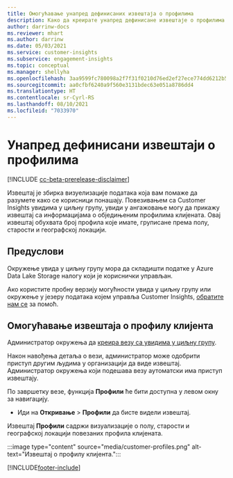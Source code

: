 ```yaml
---
title: Омогућавање унапред дефинисаних извештаја о профилима
description: Како да креирате унапред дефинисане извештаје о профилима груписане према полу, старости и округу или региону порекла.
author: darrinw-docs
ms.reviewer: mhart
ms.author: darrinw
ms.date: 05/03/2021
ms.service: customer-insights
ms.subservice: engagement-insights
ms.topic: conceptual
ms.manager: shellyha
ms.openlocfilehash: 3aa9599fc780098a2f7f31f0210d76ed2ef27ece774dd6212b5cb2a599ad537e
ms.sourcegitcommit: aa0cfbf6240a9f560e3131bdec63e051a8786dd4
ms.translationtype: HT
ms.contentlocale: sr-Cyrl-RS
ms.lasthandoff: 08/10/2021
ms.locfileid: "7033970"
---
```

# <a name="out-of-box-profile-reports"></a>Унапред дефинисани извештаји о профилима

[!INCLUDE [cc-beta-prerelease-disclaimer](includes/cc-beta-prerelease-disclaimer.md)]

Извештај је збирка визуелизације података која вам помаже да разумете како се корисници понашају. Повезивањем са Customer Insights увидима у циљну групу, увиди у ангажовање могу да прикажу извештај са информацијама о обједињеним профилима клијената. Овај извештај обухвата број профила које имате, груписане према полу, старости и географској локацији.

## <a name="prerequisites"></a>Предуслови

Окружење увида у циљну групу мора да складишти податке у Azure Data Lake Storage налогу који је кориснички управљан.

Ако користите пробну верзију могућности увида у циљну групу или окружење у језеру података којем управља Customer Insights, [обратите нам се](https://go.microsoft.com/fwlink/?linkid=2145734) за помоћ.  


## <a name="enable-the-customer-profile-report"></a>Омогућавање извештаја о профилу клијента

Администратор окружења да [креира везу са увидима у циљну групу](configure-connections.md).

Након навођења детаља о вези, администратор може одобрити приступ другим људима у организацији да виде извештај. Администратор окружења који подешава везу аутоматски има приступ извештају. 

По завршетку везе, функција **Профили** ће бити доступна у левом окну за навигацију. 

- Иди на **Откривање** > **Профили** да бисте видели извештај.

Извештај **Профили** садржи визуализације о полу, старости и географској локацији повезаних профила клијената.

:::image type="content" source="media/customer-profiles.png" alt-text="Извештај о профилу клијента.":::

[!INCLUDE[footer-include](../includes/footer-banner.md)]